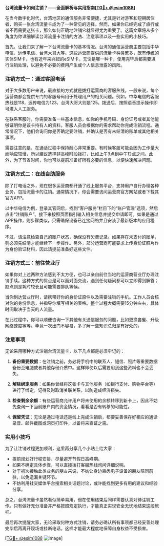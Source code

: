 **台湾流量卡如何注销？——全面解析与实用指南[[TG💪+ @esim1088](https://t.me/s/esim1088)]**

在当今数字化时代，台湾地区的通信服务非常便捷，尤其是针对游客和短期居住者，购买一张台湾流量卡成为了一种常见的选择。然而，如果你已经完成了旅行或者不再需要这张卡，那么如何正确地注销它就显得尤为重要了。这篇文章将从多个角度为你详细解读台湾流量卡注销的方法、注意事项以及一些实用的小技巧。

首先，让我们来了解一下台湾流量卡的基本情况。台湾的通信运营商主要包括中华电信、远传电信、台湾大哥大等。这些运营商提供的流量卡种类繁多，既有传统的实体SIM卡，也有近年来兴起的eSIM卡。无论是哪一种卡，使用完毕后都需要进行注销处理，以避免不必要的费用产生或个人信息泄露的风险。

### 注销方式一：通过客服电话

对于大多数用户来说，最直接的方式就是拨打运营商的客服热线。一般来说，每个运营商都会提供专门的客服号码用于处理用户的相关问题。例如，中华电信的客服热线是118，远传电信为123，台湾大哥大则是125。拨通后，按照语音提示操作即可进入人工服务。

在联系客服时，你需要准备一些基本信息，如你的手机号码、身份证号或者其他能够证明你是该卡持有人的资料。客服人员会根据你的需求帮助你完成注销流程。通常情况下，他们会询问你是否确定要注销，并确认是否有未结清的账单或其他相关事项。

需要注意的是，在通话过程中保持耐心非常重要。有时候客服可能会因为工作量大而响应较慢，所以建议选择非高峰时段拨打，比如上午9点到中午12点之间。此外，为了节省时间，你也可以提前准备好所有必要的信息，以便快速解决问题。

### 注销方式二：在线自助服务

除了打电话之外，现在很多运营商都开通了线上服务平台，支持用户自行办理各种业务，包括流量卡的注销。通常情况下，你会需要访问运营商官方网站或者下载其官方APP。

以中华电信为例，登录其官网后，找到“客户服务”栏目下的“账户管理”选项，然后点击“注销账户”。接下来按照页面指引输入相关信息并提交申请即可。如果是通过APP操作，则步骤类似，只需确保设备已连接网络并且安装了最新版本的应用程序。

不过，请注意检查自己的账户状态，确保没有欠费记录。如果存在未支付的账单，则必须先结清才能继续下一步操作。另外，部分运营商可能要求上传身份证照片作为身份验证材料，因此请提前准备好这些文件。

### 注销方式三：前往营业厅

如果你对上述两种方法感到不太方便，也可以亲自前往当地的运营商营业厅办理注销手续。这种方式的优点是可以面对面交流，遇到任何疑问都可以立即得到解答；缺点则是耗时较长且可能需要排队等候。

当你到达营业厅时，请携带好你的身份证原件以及需要注销的手机。工作人员会核对你的身份信息，并指导你填写相关的表格。整个过程大概需要15分钟左右，具体时间取决于当天的人流量。

在此过程中，你可以顺便咨询一下其他有关通信服务的问题，比如更换套餐、升级网络速度等等。毕竟一次出门不容易，多了解一些知识总归是有好处的。

### 注意事项

无论采用哪种方式注销台湾流量卡，以下几点都是必须牢记的：

1. **备份重要数据**：在注销之前，务必将手机中的联系人、短信、照片等重要数据备份至电脑或者其他存储介质中。这样即使以后需要用到这些资料也不会丢失。

2. **解除绑定服务**：如果你曾经将这张卡与其他服务（如银行支付、购物平台等）进行了绑定，记得及时取消关联关系，以防造成经济损失。

3. **检查剩余余额**：有些运营商允许用户将未使用的余额转移到新卡上，因此不妨先查询一下当前账户内的资金情况，看看是否有转移的可能性。

4. **保留凭证**：无论是通过电话还是线上完成注销后，都要妥善保存好相应的通话录音、邮件截图或网页打印件，以备将来查证之需。

### 实用小技巧

为了让注销过程更加顺利，这里再分享几个小贴士给大家：

- 提前规划好行程安排，尽量避开节假日高峰期。
- 如果不确定具体步骤，可以直接拨打客服热线询问详细说明。
- 对于初次接触此类业务的朋友来说，不妨让身边熟悉电子设备的朋友陪同前往，以免遗漏关键环节。
- 不妨利用社交媒体平台搜索相关话题讨论，或许能找到更多有用的建议和经验分享。

总之，台湾流量卡虽然看似简单易用，但在使用结束后同样需要认真对待注销工作。只有做好充分准备并严格按照规定执行，才能真正实现安全无忧地结束这段旅程。

最后再次提醒大家，无论采取何种方式注销，请务必确认所有事项都已经妥善处理完毕后再离开现场或挂断电话。这样才能最大程度地保障自身权益不受损害。

[[TG💪+ @esim1088](https://t.me/s/esim1088) ![Image](https://i.postimg.cc/4NQfJmqS/Snipaste-2025-05-13-00-14-12.png)]